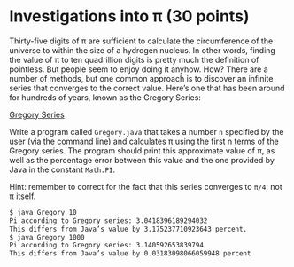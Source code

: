 # Investigations into π (30 points)

Thirty-five digits of π are sufficient to calculate the circumference of the universe to within the size of a hydrogen nucleus. In other words, finding the value of π to ten quadrillion digits is pretty much the definition of pointless. But people seem to enjoy doing it anyhow. How? There are a number of methods, but one common approach is to discover an infinite series that converges to the correct value. Here’s one that has been around for hundreds of years, known as the Gregory Series:

[Gregory Series](https://i.stack.imgur.com/ZfOyV.png)

Write a program called `Gregory.java` that takes a number `n` specified by the user (via the command line) and calculates π using the first n terms of the Gregory series. The program should print this approximate value of π, as well as the percentage error between this value and the one provided by Java in the constant `Math.PI`.

Hint: remember to correct for the fact that this series converges to `π/4`, not π itself.

```sh
$ java Gregory 10
Pi according to Gregory series: 3.0418396189294032
This differs from Java’s value by 3.175237710923643 percent.
$ java Gregory 1000
Pi according to Gregory series: 3.140592653839794
This differs from Java’s value by 0.03183098066059948 percent
```
